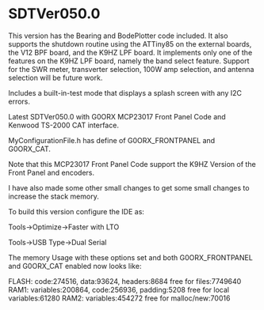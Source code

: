 # SDTVer050.0

This version has the Bearing and BodePlotter code included. It also supports the shutdown routine
using the ATTiny85 on the external boards, the V12 BPF board, and the K9HZ LPF board. It implements
only one of the features on the K9HZ LPF board, namely the band select feature. Support for the SWR
meter, transverter selection, 100W amp selection, and antenna selection will be future work.

Includes a built-in-test mode that displays a splash screen with any I2C errors.

Latest SDTVer050.0 with G0ORX MCP23017 Front Panel Code and Kenwood TS-2000 CAT interface.

MyConfigurationFile.h has define of G0ORX_FRONTPANEL and G0ORX_CAT.

Note that this MCP23017 Front Panel Code support the K9HZ Version of the Front Panel and encoders.

I have also made some other small changes to get some small changes to increase the stack memory.

To build this version configure the IDE as:

Tools->Optimize->Faster with LTO

Tools->USB Type->Dual Serial

The memory Usage with these options set and both G0ORX_FRONTPANEL and G0ORX_CAT enabled now looks like:

   FLASH: code:274516, data:93624, headers:8684   free for files:7749640
   RAM1: variables:200864, code:256936, padding:5208   free for local variables:61280
   RAM2: variables:454272  free for malloc/new:70016


